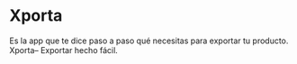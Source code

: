 # Xporta
Es la app que te dice paso a paso qué necesitas para exportar tu producto. Xporta– Exportar hecho fácil.

